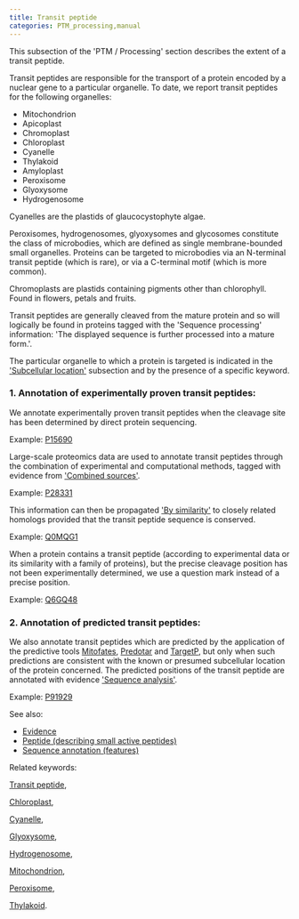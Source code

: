 ```yaml
---
title: Transit peptide
categories: PTM_processing,manual
---
```


This subsection of the 'PTM / Processing' section describes the extent of a transit peptide.

Transit peptides are responsible for the transport of a protein encoded by a nuclear gene to a particular organelle. To date, we report transit peptides for the following organelles:

- Mitochondrion
- Apicoplast
- Chromoplast
- Chloroplast
- Cyanelle
- Thylakoid
- Amyloplast
- Peroxisome
- Glyoxysome
- Hydrogenosome

Cyanelles are the plastids of glaucocystophyte algae.

Peroxisomes, hydrogenosomes, glyoxysomes and glycosomes constitute the class of microbodies, which are defined as single membrane-bounded small organelles. Proteins can be targeted to microbodies via an N-terminal transit peptide (which is rare), or via a C-terminal motif (which is more common).

Chromoplasts are plastids containing pigments other than chlorophyll. Found in flowers, petals and fruits.

Transit peptides are generally cleaved from the mature protein and so will logically be found in proteins tagged with the 'Sequence processing' information: 'The displayed sequence is further processed into a mature form.'.

The particular organelle to which a protein is targeted is indicated in the ['Subcellular location'](http://www.uniprot.org/manual/subcellular_location) subsection and by the presence of a specific keyword.

### 1\. Annotation of experimentally proven transit peptides:

We annotate experimentally proven transit peptides when the cleavage site has been determined by direct protein sequencing.

Example: [P15690](http://www.uniprot.org/uniprot/P15690#ptm_processing)

Large-scale proteomics data are used to annotate transit peptides through the combination of experimental and computational methods, tagged with evidence from ['Combined sources'](http://www.uniprot.org/help/evidences#ECO:0000244).

Example: [P28331](http://www.uniprot.org/uniprot/P28331#ptm_processing)

This information can then be propagated ['By similarity'](http://www.uniprot.org/help/evidences#ECO:0000250) to closely related homologs provided that the transit peptide sequence is conserved.

Example: [Q0MQG1](http://www.uniprot.org/uniprot/Q0MQG1#ptm_processing)

When a protein contains a transit peptide (according to experimental data or its similarity with a family of proteins), but the precise cleavage position has not been experimentally determined, we use a question mark instead of a precise position.

Example: [Q6GQ48](http://www.uniprot.org/uniprot/Q6GQ48#ptm%5Fprocessing)

### 2\. Annotation of predicted transit peptides:

We also annotate transit peptides which are predicted by the application of the predictive tools [Mitofates](http://mitf.cbrc.jp/MitoFates/cgi%2Dbin/top.cgi), [Predotar](http://urgi.versailles.inra.fr/predotar/predotar.html) and [TargetP](http://www.cbs.dtu.dk/services/TargetP/), but only when such predictions are consistent with the known or presumed subcellular location of the protein concerned. The predicted positions of the transit peptide are annotated with evidence ['Sequence analysis'](http://www.uniprot.org/help/evidences#ECO:0000255).

Example: [P91929](http://www.uniprot.org/uniprot/P91929#ptm_processing)

See also:

- [Evidence](http://www.uniprot.org/manual/evidences)
- [Peptide (describing small active peptides)](http://www.uniprot.org/manual/peptide)
- [Sequence annotation (features)](http://www.uniprot.org/help/sequence%5Fannotation)

Related keywords:

[Transit peptide](http://www.uniprot.org/keywords/809),

[Chloroplast](http://www.uniprot.org/keywords/150),

[Cyanelle](http://www.uniprot.org/keywords/194),

[Glyoxysome](http://www.uniprot.org/keywords/330),

[Hydrogenosome](http://www.uniprot.org/keywords/377),

[Mitochondrion](http://www.uniprot.org/keywords/496),

[Peroxisome](http://www.uniprot.org/keywords/576),

[Thylakoid](http://www.uniprot.org/keywords/793).